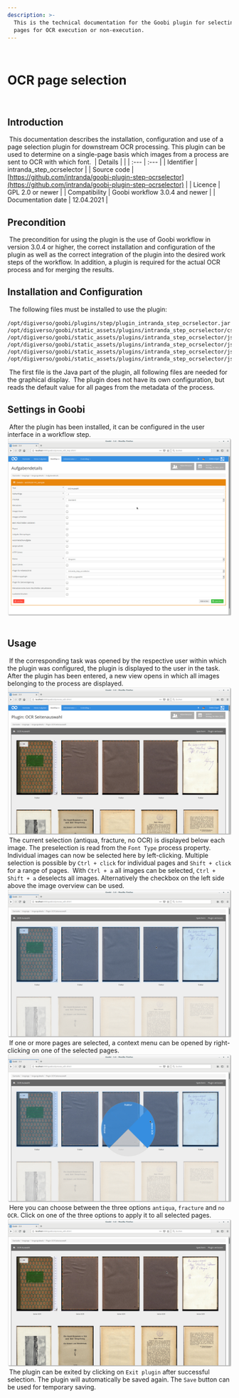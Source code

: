 ```yaml
---
description: >-
  This is the technical documentation for the Goobi plugin for selecting single
  pages for OCR execution or non-execution.
---
```

​
# OCR page selection
​
## Introduction
​
This documentation describes the installation, configuration and use of a page selection plugin for downstream OCR processing. This plugin can be used to determine on a single-page basis which images from a process are sent to OCR with which font.
​
| Details |  |
| :--- | :--- |
| Identifier | intranda\_step\_ocrselector |
| Source code | [https://github.com/intranda/goobi-plugin-step-ocrselector](https://github.com/intranda/goobi-plugin-step-ocrselector) |
| Licence | GPL 2.0 or newer |
| Compatibility | Goobi workflow 3.0.4 and newer |
| Documentation date | 12.04.2021 |
​
## Precondition
​
The precondition for using the plugin is the use of Goobi workflow in version 3.0.4 or higher, the correct installation and configuration of the plugin as well as the correct integration of the plugin into the desired work steps of the workflow. In addition, a plugin is required for the actual OCR process and for merging the results.
​
## Installation and Configuration
​
The following files must be installed to use the plugin:
​
```text
/opt/digiverso/goobi/plugins/step/plugin_intranda_step_ocrselector.jar
/opt/digiverso/goobi/static_assets/plugins/intranda_step_ocrselector/css/style.css
/opt/digiverso/goobi/static_assets/plugins/intranda_step_ocrselector/js/app.js
/opt/digiverso/goobi/static_assets/plugins/intranda_step_ocrselector/js/riot.min.js
/opt/digiverso/goobi/static_assets/plugins/intranda_step_ocrselector/js/tags.js
/opt/digiverso/goobi/static_assets/plugins/intranda_step_ocrselector/js/ugh.js
```
​
The first file is the Java part of the plugin, all following files are needed for the graphical display.
​
The plugin does not have its own configuration, but reads the default value for all pages from the metadata of the process.
​
## Settings in Goobi
​
After the plugin has been installed, it can be configured in the user interface in a workflow step.
​
![Task-Details](../.gitbook/assets/intranda_step_ocrselector_config.png)
​
## Usage
​
If the corresponding task was opened by the respective user within which the plugin was configured, the plugin is displayed to the user in the task. After the plugin has been entered, a new view opens in which all images belonging to the process are displayed.
​
![Plugin interface](../.gitbook/assets/intranda_step_ocrselector_entry.png)
​
The current selection \(antiqua, fracture, no OCR\) is displayed below each image. The preselection is read from the `Font Type` process property.
​
Individual images can now be selected here by left-clicking. Multiple selection is possible by `Ctrl + click` for individual pages and `Shift + click` for a range of pages.
​
With `Ctrl + a` all images can be selected, `Ctrl + Shift + a` deselects all images. Alternatively the checkbox on the left side above the image overview can be used.
​
![Multiple selection](../.gitbook/assets/intranda_step_ocrselector_selection.png)
​
If one or more pages are selected, a context menu can be opened by right-clicking on one of the selected pages.
​
![Context menu](../.gitbook/assets/intranda_step_ocrselector_context.png)
​
Here you can choose between the three options `antiqua`, `fracture` and `no OCR`. Click on one of the three options to apply it to all selected pages.
​
![Updated - no OCR for cover and blank pages](../.gitbook/assets/intranda_step_ocrselector_updated.png)
​
The plugin can be exited by clicking on `Exit plugin` after successful selection. The plugin will automatically be saved again. The `Save` button can be used for temporary saving.